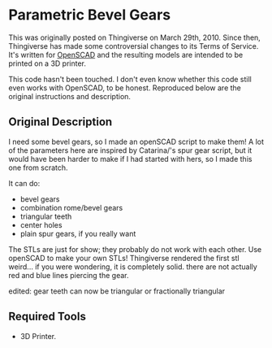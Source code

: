 # Parametric Bevel Gears

This was originally posted on Thingiverse on March 29th, 2010. Since
then, Thingiverse has made some controversial changes to its Terms of
Service. It's written for [OpenSCAD][] and the resulting models are
intended to be printed on a 3D printer.

[OpenSCAD]: http://www.openscad.org/
[OpenSCAD Spur Gears]: http://www.thingiverse.com/thing:1336
[CC-BY-SA]: http://creativecommons.org/licenses/by-sa/3.0/

This code hasn't been touched. I don't even know whether this code
still even works with OpenSCAD, to be honest. Reproduced below are the
original instructions and description.

## Original Description

I need some bevel gears, so I made an openSCAD script to make them! A
lot of the parameters here are inspired by Catarina/'s spur gear
script, but it would have been harder to make if I had started with
hers, so I made this one from scratch.

It can do:

* bevel gears
* combination rome/bevel gears
* triangular teeth
* center holes
* plain spur gears, if you really want

The STLs are just for show; they probably do not work with each
other. Use openSCAD to make your own STLs! Thingiverse rendered the
first stl weird... if you were wondering, it is completely
solid. there are not actually red and blue lines piercing the gear.

edited: gear teeth can now be triangular or fractionally triangular

## Required Tools

* 3D Printer.
